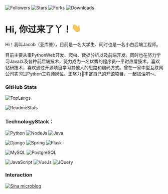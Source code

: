 ![Followers](https://img.shields.io/github/followers/Jaacob01.svg?style=social&label=Follow&maxAge=2592000)
![Stars](https://img.shields.io/github/stars/Jaacob01/Jaacob01.svg)
![Forks](https://img.shields.io/github/forks/Jaacob01/Jaacob01.svg)
![Downloads](https://img.shields.io/github/downloads/Jaacob01/Jaacob01/total.svg)


# Hi, 你过来了丫！<img src="https://github.com/Jaacob01/Jaacob01/blob/main/wave.gif" width="30">

Hi！我叫Jacob（亚库普），目前是一名大学生、同时也是一名小白后端工程师。

目前主要从事PythonWeb开发、爬虫、数据分析以及前端开发。同时也在努力学习Java以及各种前后端技术，努力成为一名优秀的程序员～平时热爱技术，喜欢钻研技术，喜欢通过开源项目学习其他人的思路和编码方式。曾在一家中型互联网公司实习过Python工程师岗位。正努力💪丰富自己的开源项目，一起加油吧～。

### GitHub Stats
![TopLangs](https://github-readme-stats.vercel.app/api/top-langs/?username=Jaacob01&theme=blue-green)

![ReadmeStats](https://github-readme-stats.vercel.app/api?username=Jaacob01&theme=blue-green)

### TechnologyStack：
![Python](https://img.shields.io/badge/Python-14354C?style=for-the-badge&logo=python&logoColor=white)
![NodeJs](https://img.shields.io/badge/Node.js-43853D?style=for-the-badge&logo=node.js&logoColor=white)
![Java](https://img.shields.io/badge/Java-ED8B00?style=for-the-badge&logo=openjdk&logoColor=white)

![Django](https://img.shields.io/badge/Django-092E20?style=for-the-badge&logo=django&logoColor=white)
![Spring](https://img.shields.io/badge/Spring-6DB33F?style=for-the-badge&logo=spring&logoColor=white)
![Flask](https://img.shields.io/badge/Flask-000000?style=for-the-badge&logo=flask&logoColor=white)

![MySQL](https://img.shields.io/badge/MySQL-00000F?style=for-the-badge&logo=mysql&logoColor=white)
![PostgreSQL](https://img.shields.io/badge/PostgreSQL-316192?style=for-the-badge&logo=postgresql&logoColor=white)

![JavaScript](https://img.shields.io/badge/JavaScript-F7DF1E?style=for-the-badge&logo=javascript&logoColor=black)
![VueJs](https://img.shields.io/badge/Vue.js-35495E?style=for-the-badge&logo=vue.js&logoColor=4FC08D)
![JQuery](https://img.shields.io/badge/jQuery-0769AD?style=for-the-badge&logo=jquery&logoColor=white)

### Interaction
[![Sina microblog](https://img.shields.io/badge/知乎-0079FF.svg?style=plastic&logo=zhihu&logoColor=white)](https://www.zhihu.com/people/ye-zhi-jing-ling-8)
